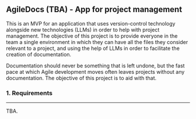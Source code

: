 ## AgileDocs (TBA) - App for project management
This is an MVP for an application that uses version-control technology alongside new technologies (LLMs) in order to help with project management. The objective of this project is to provide everyone in the team a single environment in which they can have all the files they consider relevant to a project, and using the help of LLMs in order to facilitate the creation of documentation.

Documentation should never be something that is left undone, but the fast pace at which Agile development moves often leaves projects without any documentation. The objective of this project is to aid with that.

### 1. Requirements
------
TBA.
